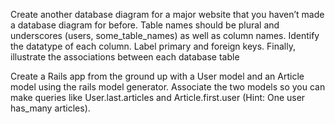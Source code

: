Create another database diagram for a major website that you haven’t made a database diagram for before. Table names should be plural and underscores (users, some_table_names) as well as column names. Identify the datatype of each column. Label primary and foreign keys. Finally, illustrate the associations between each database table

Create a Rails app from the ground up with a User model and an Article model using the rails model generator. Associate the two models so you can make queries like User.last.articles and Article.first.user (Hint: One user has_many articles).
